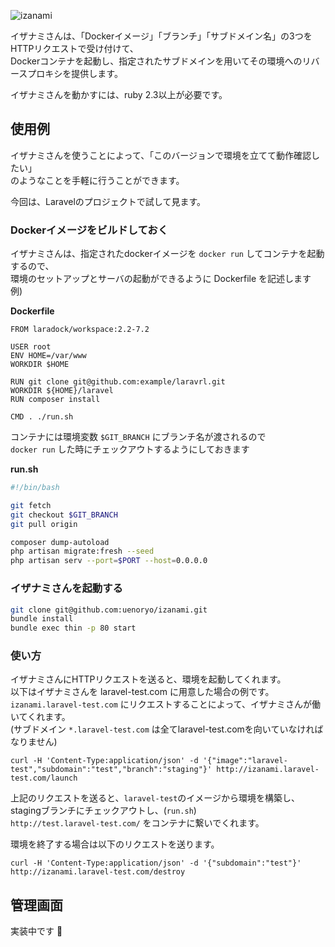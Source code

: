 ![izanami](https://user-images.githubusercontent.com/15713787/50641110-46e85900-0faa-11e9-8ce5-af1b3cfff265.png)

イザナミさんは、「Dockerイメージ」「ブランチ」「サブドメイン名」の3つをHTTPリクエストで受け付けて、  
Dockerコンテナを起動し、指定されたサブドメインを用いてその環境へのリバースプロキシを提供します。

イザナミさんを動かすには、ruby 2.3以上が必要です。

## 使用例

イザナミさんを使うことによって、「このバージョンで環境を立てて動作確認したい」  
のようなことを手軽に行うことができます。

今回は、Laravelのプロジェクトで試して見ます。

### Dockerイメージをビルドしておく

イザナミさんは、指定されたdockerイメージを `docker run` してコンテナを起動するので、  
環境のセットアップとサーバの起動ができるように Dockerfile を記述します
例)

**Dockerfile**

```text:Dockerfile
FROM laradock/workspace:2.2-7.2

USER root
ENV HOME=/var/www
WORKDIR $HOME

RUN git clone git@github.com:example/laravrl.git
WORKDIR ${HOME}/laravel
RUN composer install

CMD . ./run.sh
```

コンテナには環境変数 `$GIT_BRANCH` にブランチ名が渡されるので  
`docker run` した時にチェックアウトするようにしておきます

**run.sh**

```bash:run.sh
#!/bin/bash

git fetch
git checkout $GIT_BRANCH
git pull origin

composer dump-autoload
php artisan migrate:fresh --seed
php artisan serv --port=$PORT --host=0.0.0.0
```

### イザナミさんを起動する

```sh
git clone git@github.com:uenoryo/izanami.git
bundle install
bundle exec thin -p 80 start
```

### 使い方

イザナミさんにHTTPリクエストを送ると、環境を起動してくれます。  
以下はイザナミさんを laravel-test.com に用意した場合の例です。  
`izanami.laravel-test.com` にリクエストすることによって、イザナミさんが働いてくれます。  
(サブドメイン `*.laravel-test.com` は全てlaravel-test.comを向いていなければなりません)

```
curl -H 'Content-Type:application/json' -d '{"image":"laravel-test","subdomain":"test","branch":"staging"}' http://izanami.laravel-test.com/launch
```

上記のリクエストを送ると、`laravel-test`のイメージから環境を構築し、stagingブランチにチェックアウトし、(`run.sh`)  
`http://test.laravel-test.com/` をコンテナに繋いでくれます。

環境を終了する場合は以下のリクエストを送ります。

```
curl -H 'Content-Type:application/json' -d '{"subdomain":"test"}' http://izanami.laravel-test.com/destroy
```

## 管理画面

実装中です :construction:
